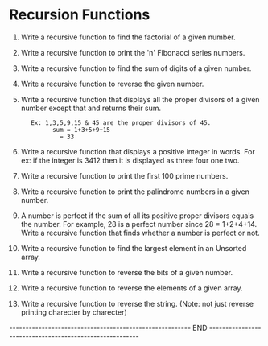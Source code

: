 # Recursion Functions

1)	Write a recursive function to find the factorial of a given number.

2)	Write a recursive function to print the 'n'  Fibonacci series numbers.

3)	Write a recursive function to find the sum of digits of a given number.

4)	Write a recursive function to reverse the given number.

5)	Write a recursive function that displays all the proper divisors of a given number
	 except that and returns their sum.
```
      Ex: 1,3,5,9,15 & 45 are the proper divisors of 45.
	        sum = 1+3+5+9+15
		      = 33
```
6) Write a recursive function that displays a positive integer in words.
 	For ex: if the integer is 3412 then it is displayed as three four one two.

7)	Write a recursive function to print the first 100 prime numbers.

8)	Write a recursive function to print the palindrome numbers in a given number.

9)  A number is perfect if the sum of all its positive proper divisors equals the
           number. For example, 28 is a perfect number since 28 = 1+2+4+14. Write a 
           recursive function that finds whether a number is perfect or not.

10) Write a recursive function to find the largest element in an Unsorted array.

11) Write a recursive function to reverse the bits of a given number.
 
12)	Write a recursive function to reverse the elements of a given array.

 
13) Write a recursive function to reverse the string. (Note: not just reverse printing
        charecter by charecter)
 
-------------------------------------------------------- END --------------------------------------------------------
